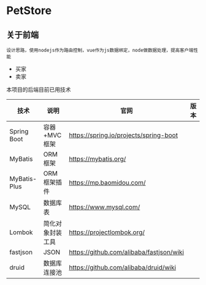 # PetStore

## 关于前端
```
设计思路，使用nodejs作为路由控制，vue作为js数据绑定，node做数据处理，提高客户端性能
```

- 买家
- 卖家

本项目的后端目前已用技术

| 技术         | 说明             | 官网                                     | 版本 |
| ------------ | ---------------- | ---------------------------------------- | ---- |
| Spring Boot  | 容器+MVC框架     | https://spring.io/projects/spring-boot   |      |
| MyBatis      | ORM框架          | https://mybatis.org/                     |      |
| MyBatis-Plus | ORM框架插件      | https://mp.baomidou.com/                 |      |
| MySQL        | 数据库表         | https://www.mysql.com/                   |      |
| Lombok       | 简化对象封装工具 | https://projectlombok.org/               |      |
| fastjson     | JSON      | https://github.com/alibaba/fastjson/wiki |      |
| druid        | 数据库连接池     | https://github.com/alibaba/druid/wiki    |      |
